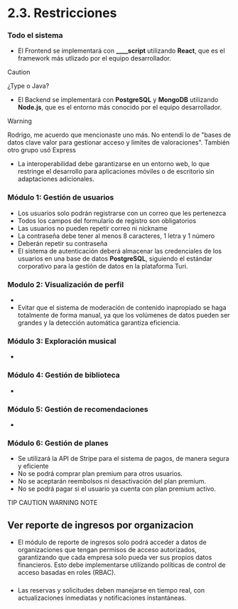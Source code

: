 # 2.3. Restricciones

### Todo el sistema
- El Frontend se implementará con **____script** utilizando **React**, que es el framework más utlizado por el equipo desarrollador.
> [!CAUTION]
> ¿Type o Java?
- El Backend se implementará con **PostgreSQL** y **MongoDB** utilizando **Node.js**, que es el entorno más conocido por el equipo desarrollador.
> [!WARNING]
> Rodrigo, me acuerdo que mencionaste uno más. No entendí lo de "bases de datos clave valor para gestionar acceso y limites de valoraciones". También otro grupo usó Express
- La interoperabilidad debe garantizarse en un entorno web, lo que restringe el desarrollo para aplicaciones móviles o de escritorio sin adaptaciones adicionales.

### Módulo 1: Gestión de usuarios
- Los usuarios solo podrán registrarse con un correo que les pertenezca
- Todos los campos del formulario de registro son obligatorios
- Las usuarios no pueden repetir correo ni nickname
- La contraseña debe tener al menos 8 caracteres, 1 letra y 1 número
- Deberán repetir su contraseña
- El sistema de autenticación deberá almacenar las credenciales de los usuarios en una base de datos **PostgreSQL**, siguiendo el estándar corporativo para la gestión de datos en la plataforma Turi.

### Modulo 2: Visualización de perfil
-
- Evitar que el sistema de moderación de contenido inapropiado se haga totalmente de forma manual, ya que los volúmenes de datos pueden ser grandes y la detección automática garantiza eficiencia.

### Módulo 3: Exploración musical
-

### Módulo 4: Gestión de biblioteca
-

###  Módulo 5: Gestión de recomendaciones
-

###  Módulo 6: Gestión de planes
- Se utilizará la API de Stripe para el sistema de pagos, de manera segura y eficiente
- No se podrá comprar plan premium para otros usuarios.
- No se aceptarán reembolsos ni desactivación del plan premium.
- No se podrá pagar si el usuario ya cuenta con plan premium activo.


TIP CAUTION WARNING NOTE
## Ver reporte de ingresos por organizacion
- El módulo de reporte de ingresos solo podrá acceder a datos de organizaciones que tengan permisos de acceso autorizados, garantizando que cada empresa solo pueda ver sus propios datos financieros. Esto debe implementarse utilizando políticas de control de acceso basadas en roles (RBAC).
###
- Las reservas y solicitudes deben manejarse en tiempo real, con actualizaciones inmediatas y notificaciones instantáneas.